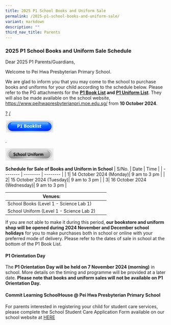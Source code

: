 ```yaml
---
title: 2025 P1 School Books and Uniform Sale
permalink: /2025-p1-school-books-and-uniform-sale/
variant: markdown
description: ""
third_nav_title: Parents
---
```

### 2025 P1 School Books and Uniform Sale Schedule

Dear 2025 P1 Parents/Guardians,

Welcome to Pei Hwa Presbyterian Primary School.

We are glad to inform you that you may come to the school to purchase books and uniforms for your child according to the schedule below.  Please refer to the PG attachments for the **[P1 Book List](/files/Booklist/2025/P1_Booklist_2025_up.pdf) and [P1 Uniform List](/files/School%20Uniform/2025/PHPPS_Uniform_List_2025.pdf)**.  They will also be made available on the school website, https://www.peihwapresbyterianpri.moe.edu.sg/ from **10 October 2024**.     

[?](/files/Booklist/2025/P1_Booklist_2025_up.pdf)
[/](/files/School%20Uniform/2025/PHPPS_Uniform_List_2025.pdf)

<p><a href="/files/Booklist/2025/P1_Booklist_2025_up.pdf">
<img src="/images/Buttons/p1%20booklist.JPG" style="width:30%">
</a></p>
.
<p><a href="/files/School%20Uniform/2025/PHPPS_Uniform_List_2025.pdf">
<img src="/images/Buttons/school%20uniform.JPG" style="width:30%">
</a></p>

**Schedule for Sale of Books and Uniform in School**
| S/No. | Date | Time |
| -------- | -------- | -------- |
| 1| 14 October 2024 (Monday)| 9 am to 3 pm |
| 2| 15 October 2024 (Tuesday)| 9 am to 3 pm |
| 3| 16 October 2024 (Wednesday)| 9 am to 3 pm |


| Venues:|||
| -------- | -------- | -------- |
| School Books (Level 1 - Science Lab 1)|||
| School Uniform (Level 1 - Science Lab 2)|||


If you are not able to make it during this period, **our bookstore and uniform shop will be opened during 2024 November and December school holidays** for you to make purchases both in school or online with your preferred mode of delivery. Please refer to the dates of sale in school at the bottom of the P1 Book List.


#### P1 Orientation Day
The **P1 Orientation Day will be held on 7 November 2024 (morning)** in school.  More details on the timing and programme will be provided at a later date. **Please note that books and uniform sales will not be available on P1 Orientation Day.**


#### Commit Learning SchoolHouse @ Pei Hwa Presbyterian Primary School
For parents interested in registering your child for student care services, please complete the School Student Care Application Form available on our school website at [HERE]( https://www.peihwapresbyterianpri.moe.edu.sg/about-pei-hwa/school-service-providers/student-care-centre/) 